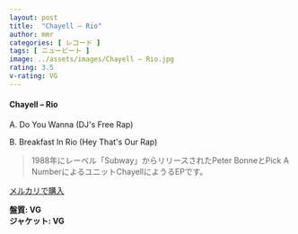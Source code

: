 ```yaml
---
layout: post
title:  "Chayell – Rio"
author: mmr
categories: [ レコード ]
tags: [ ニュービート ]
image: ../assets/images/Chayell – Rio.jpg
rating: 3.5
v-rating: VG
---
```


#### Chayell – Rio

A. Do You Wanna (DJ's Free Rap)

B. Breakfast In Rio (Hey That's Our Rap)

> 1988年にレーベル「Subway」からリリースされたPeter BonneとPick A NumberによるユニットChayellにようるEPです。


[メルカリで購入](https://jp.mercari.com/item/m59298889139)

<div class="mt-4 mb-4 d-flex align-items-center">
<strong class="mr-1">盤質: VG</strong>
</div>
<div class="mt-4 mb-4 d-flex align-items-center">
<strong class="mr-1">ジャケット: VG</strong>
</div>
